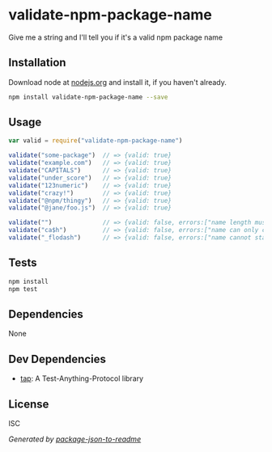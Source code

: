 # validate-npm-package-name 

Give me a string and I&#39;ll tell you if it&#39;s a valid npm package name

## Installation

Download node at [nodejs.org](http://nodejs.org) and install it, if you haven't already.

```sh
npm install validate-npm-package-name --save
```

## Usage

```js
var valid = require("validate-npm-package-name")

validate("some-package")  // => {valid: true}
validate("example.com")   // => {valid: true}
validate("CAPITALS")      // => {valid: true}
validate("under_score")   // => {valid: true}
validate("123numeric")    // => {valid: true}
validate("crazy!")        // => {valid: true}
validate("@npm/thingy")   // => {valid: true}
validate("@jane/foo.js")  // => {valid: true}

validate("")              // => {valid: false, errors:["name length must be greater than zero"]}
validate("ca$h")          // => {valid: false, errors:["name can only contain URL-friendly characters"]}
validate("_flodash")      // => {valid: false, errors:["name cannot start with an underscore"]}

```

## Tests

```sh
npm install
npm test
```

## Dependencies

None

## Dev Dependencies

- [tap](https://github.com/isaacs/node-tap): A Test-Anything-Protocol library


## License

ISC

_Generated by [package-json-to-readme](https://github.com/zeke/package-json-to-readme)_
